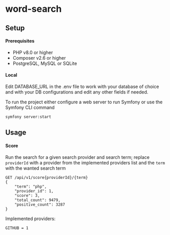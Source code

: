 # word-search

## Setup

#### Prerequisites
- PHP v8.0 or higher
- Composer v2.6 or higher
- PostgreSQL, MySQL or SQLite

#### Local
Edit DATABASE_URL in the .env file to work with your database of choice and with your DB configurations and edit any other fields if needed.

To run the project either configure a web server to run Symfony or use the Symfony CLI command
```
symfony server:start
```

## Usage

#### Score
Run the search for a given search provider and search term; replace `providerId` with a provider from the implemented providers list and the `term` with the wanted search term
```
GET /api/v1/score{providerId}/{term}
{
    "term": "php",
    "provider_id": 1,
    "score": 3,
    "total_count": 9479,
    "positive_count": 3287
}
```

Implemented providers:
```
GITHUB = 1
```
